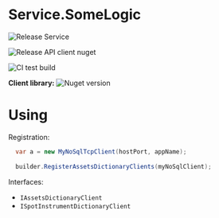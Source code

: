 # Service.SomeLogic

![Release Service](https://github.com/MyJetWallet/Service.AssetsDictionary/workflows/Release%20Service/badge.svg)

![Release API client nuget](https://github.com/MyJetWallet/Service.AssetsDictionary/workflows/Release%20API%20client%20nuget/badge.svg)

![CI test build](https://github.com/MyJetWallet/Service.AssetsDictionary/workflows/CI%20test%20build/badge.svg)

**Client library:** ![Nuget version](https://img.shields.io/nuget/v/MyJetWallet.Service.AssetsDictionary.Client?label=MyJetWallet.Service.AssetsDictionary.Client&style=social)


# Using

Registration:

```csharp
  var a = new MyNoSqlTcpClient(hostPort, appName);
  
  builder.RegisterAssetsDictionaryClients(myNoSqlClient);
```

Interfaces:
* `IAssetsDictionaryClient`
* `ISpotInstrumentDictionaryClient`

